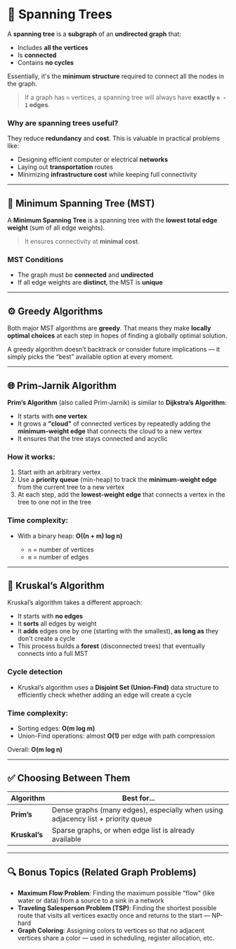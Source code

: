 # 🌲 Spanning Trees

A **spanning tree** is a **subgraph** of an **undirected graph** that:

* Includes **all the vertices**
* Is **connected**
* Contains **no cycles**

Essentially, it's the **minimum structure** required to connect all the nodes in the graph.

> If a graph has `n` vertices, a spanning tree will always have **exactly `n - 1` edges**.

### Why are spanning trees useful?

They reduce **redundancy** and **cost**. This is valuable in practical problems like:

* Designing efficient computer or electrical **networks**
* Laying out **transportation** routes
* Minimizing **infrastructure cost** while keeping full connectivity

---

## 🌟 Minimum Spanning Tree (MST)

A **Minimum Spanning Tree** is a spanning tree with the **lowest total edge weight** (sum of all edge weights).

> It ensures connectivity at **minimal cost**.

### MST Conditions

* The graph must be **connected** and **undirected**
* If all edge weights are **distinct**, the MST is **unique**

---

## ⚙️ Greedy Algorithms

Both major MST algorithms are **greedy**. That means they make **locally optimal choices** at each step in hopes of finding a globally optimal solution.

A greedy algorithm doesn’t backtrack or consider future implications — it simply picks the “best” available option at every moment.

---

## 🌐 Prim-Jarnik Algorithm

**Prim’s Algorithm** (also called Prim-Jarnik) is similar to **Dijkstra’s Algorithm**:

* It starts with **one vertex**
* It grows a **"cloud"** of connected vertices by repeatedly adding the **minimum-weight edge** that connects the cloud to a new vertex
* It ensures that the tree stays connected and acyclic

### How it works:

1. Start with an arbitrary vertex
2. Use a **priority queue** (min-heap) to track the **minimum-weight edge** from the current tree to a new vertex
3. At each step, add the **lowest-weight edge** that connects a vertex in the tree to one not in the tree

### Time complexity:

* With a binary heap: **O((n + m) log n)**

  * `n` = number of vertices
  * `m` = number of edges

---

## 🌲 Kruskal’s Algorithm

Kruskal’s algorithm takes a different approach:

* It starts with **no edges**
* It **sorts** all edges by weight
* It **adds** edges one by one (starting with the smallest), **as long as** they don't create a cycle
* This process builds a **forest** (disconnected trees) that eventually connects into a full MST

### Cycle detection

* Kruskal’s algorithm uses a **Disjoint Set (Union-Find)** data structure to efficiently check whether adding an edge will create a cycle

### Time complexity:

* Sorting edges: **O(m log m)**
* Union-Find operations: almost **O(1)** per edge with path compression

Overall: **O(m log n)**

---

## ✅ Choosing Between Them

| Algorithm     | Best for...                                                                      |
| ------------- | -------------------------------------------------------------------------------- |
| **Prim’s**    | Dense graphs (many edges), especially when using adjacency list + priority queue |
| **Kruskal’s** | Sparse graphs, or when edge list is already available                            |

---

## 🔍 Bonus Topics (Related Graph Problems)

* **Maximum Flow Problem**: Finding the maximum possible "flow" (like water or data) from a source to a sink in a network
* **Traveling Salesperson Problem (TSP)**: Finding the shortest possible route that visits all vertices exactly once and returns to the start — NP-hard
* **Graph Coloring**: Assigning colors to vertices so that no adjacent vertices share a color — used in scheduling, register allocation, etc.
